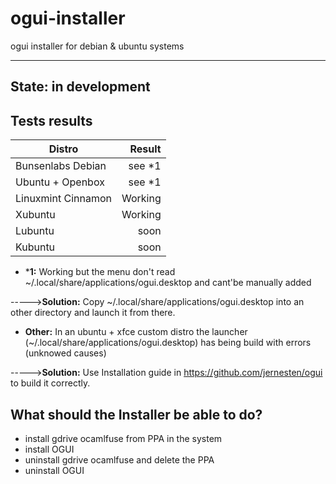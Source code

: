 # ogui-installer

ogui installer for debian & ubuntu systems

----
State: in development
----

## Tests results

| Distro             | Result  |
| ------------------ |--------:|
| Bunsenlabs Debian  | see *1  |
| Ubuntu + Openbox   | see *1  |
| Linuxmint Cinnamon | Working |
| Xubuntu            | Working |
| Lubuntu            | soon    |
| Kubuntu            | soon    |

- ***1:** Working but the menu don't read ~/.local/share/applications/ogui.desktop and cant'be manually added

----->**Solution:** Copy ~/.local/share/applications/ogui.desktop into an other directory and launch it from there.

- **Other:** In an ubuntu + xfce custom distro the launcher (~/.local/share/applications/ogui.desktop) has being build with errors (unknowed causes)

----->**Solution:** Use Installation guide in https://github.com/jernesten/ogui to build it correctly.

## What should the Installer be able to do?

- install gdrive ocamlfuse from PPA in the system
- install OGUI
- uninstall gdrive ocamlfuse and delete the PPA
- uninstall OGUI


